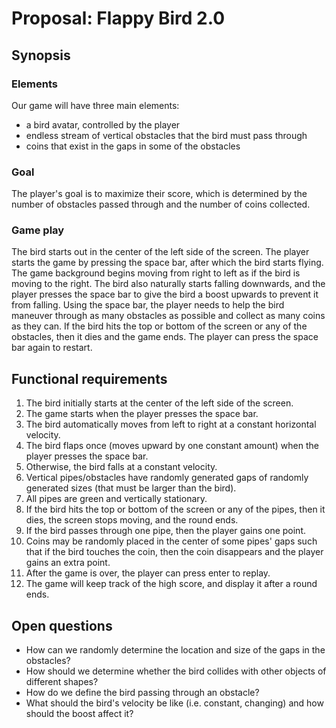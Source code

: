 # Proposal: Flappy Bird 2.0

## Synopsis

### Elements
Our game will have three main elements:
- a bird avatar, controlled by the player
- endless stream of vertical obstacles that the bird must pass through
- coins that exist in the gaps in some of the obstacles

### Goal
The player's goal is to maximize their score, which is determined by the number of obstacles passed through and the 
number of coins collected.

### Game play
The bird starts out in the center of the left side of the screen. The player starts the game by pressing the space bar,
after which the bird starts flying. The game background begins moving from right to left as if the bird is moving to the
right. The bird also naturally starts falling downwards, and the player presses the space bar to give the bird a boost
upwards to prevent it from falling. Using the space bar, the player needs to help the bird maneuver through as many
obstacles as possible and collect as many coins as they can. If the bird hits the top or bottom of the screen or any of
the obstacles, then it dies and the game ends. The player can press the space bar again to restart.

## Functional requirements

1. The bird initially starts at the center of the left side of the screen.
2. The game starts when the player presses the space bar.
3. The bird automatically moves from left to right at a constant horizontal velocity.
4. The bird flaps once (moves upward by one constant amount) when the player presses the space bar.
5. Otherwise, the bird falls at a constant velocity.
6. Vertical pipes/obstacles have randomly generated gaps of randomly generated sizes (that must be larger than the bird).
7. All pipes are green and vertically stationary. 
8. If the bird hits the top or bottom of the screen or any of the pipes, then it dies, the screen stops moving, and the 
round ends.
9. If the bird passes through one pipe, then the player gains one point.
10. Coins may be randomly placed in the center of some pipes' gaps such that if the bird touches the coin, then the coin 
disappears and the player gains an extra point.
11. After the game is over, the player can press enter to replay.
12. The game will keep track of the high score, and display it after a round ends.

## Open questions

- How can we randomly determine the location and size of the gaps in the obstacles?
- How should we determine whether the bird collides with other objects of different shapes?
- How do we define the bird passing through an obstacle?
- What should the bird's velocity be like (i.e. constant, changing) and how should the boost affect it?

